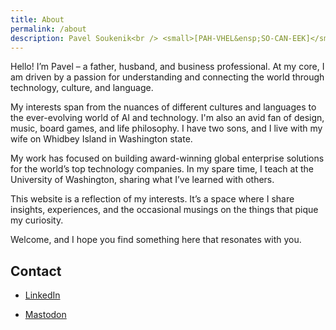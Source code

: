 ```yaml
---
title: About
permalink: /about
description: Pavel Soukenik<br /> <small>[PAH-VHEL&ensp;SO-CAN-EEK]</small><br /> <em>he / him</em><br /><br />[LinkedIn](https://www.linkedin.com/in/psoukenik/)<br /><br /><a rel="me" href="https://mastodon.social/@soukenik">Mastodon</a>
---
```


Hello! I’m Pavel – a father, husband, and business professional. At my core, I am driven by a passion for understanding and connecting the world through technology, culture, and language.

My interests span from the nuances of different cultures and languages to the ever-evolving world of AI and technology. I'm also an avid fan of design, music, board games, and life philosophy. I have two sons, and I live with my wife on Whidbey Island in Washington state.

My work has focused on building award-winning global enterprise solutions for the world’s top technology companies. In my spare time, I teach at the University of Washington, sharing what I’ve learned with others.

This website is a reflection of my interests. It’s a space where I share insights, experiences, and the occasional musings on the things that pique my curiosity.

Welcome, and I hope you find something here that resonates with you.

## Contact

- [LinkedIn](https://www.linkedin.com/in/psoukenik/)

- [Mastodon](https://mastodon.social/@soukenik)
